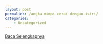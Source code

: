 ```yaml
---
layout: post
permalink: /angka-mimpi-cerai-dengan-istri/
categories:
    - Uncategorized
---
```


[Baca Selengkapnya](/09)